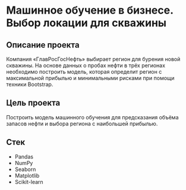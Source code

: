 # Машинное обучение в бизнесе. Выбор локации для скважины

## Описание проекта

Компания «ГлавРосГосНефть» выбирает регион для бурения новой скважины. На основе данных о пробах нефти в трёх регионах необходимо построить модель, которая определит регион с максимальной прибылью и минимальными рисками при помощи техники Bootstrap.

## Цель проекта

Построить модель машинного обучения для предсказания объёма запасов нефти и выбора региона с наибольшей прибылью.

## Стек

- Pandas
- NumPy
- Seaborn
- Matplotlib
- Scikit-learn
